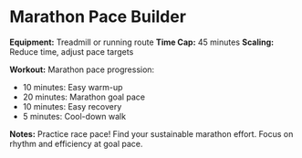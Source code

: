 # Marathon Pace Builder

**Equipment:** Treadmill or running route
**Time Cap:** 45 minutes
**Scaling:** Reduce time, adjust pace targets

**Workout:**
Marathon pace progression:
- 10 minutes: Easy warm-up
- 20 minutes: Marathon goal pace
- 10 minutes: Easy recovery
- 5 minutes: Cool-down walk

**Notes:** Practice race pace! Find your sustainable marathon effort. Focus on rhythm and efficiency at goal pace.
